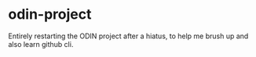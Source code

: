 # odin-project
Entirely restarting the ODIN project after a hiatus, to help me brush up and also learn github cli.
